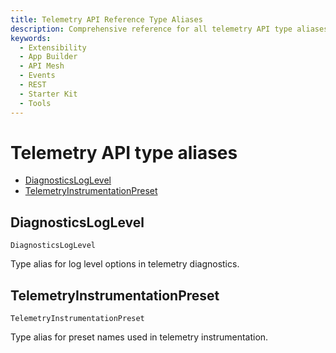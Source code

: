 ```yaml
---
title: Telemetry API Reference Type Aliases
description: Comprehensive reference for all telemetry API type aliases in the integration starter kit.
keywords:
  - Extensibility
  - App Builder
  - API Mesh
  - Events
  - REST
  - Starter Kit
  - Tools
---
```


# Telemetry API type aliases

- [DiagnosticsLogLevel](#diagnosticsloglevel)
- [TelemetryInstrumentationPreset](#telemetryinstrumentationpreset)

## DiagnosticsLogLevel

`DiagnosticsLogLevel`

Type alias for log level options in telemetry diagnostics.

## TelemetryInstrumentationPreset

`TelemetryInstrumentationPreset`

Type alias for preset names used in telemetry instrumentation.
